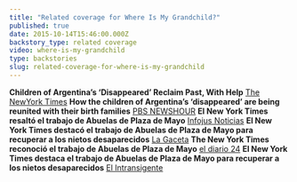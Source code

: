 ```yaml
---
title: "Related coverage for Where Is My Grandchild?"
published: true
date: 2015-10-14T15:46:00.000Z
backstory_type: related coverage
video: where-is-my-grandchild
type: backstories
slug: related-coverage-for-where-is-my-grandchild
---
```


**Children of Argentina’s ‘Disappeared’ Reclaim Past, With Help**
[The NewYork Times](http://www.nytimes.com/2015/10/12/us/children-of-argentinas-disappeared-reclaim-past-with-help.html)
**How the children of Argentina’s ‘disappeared’ are being reunited with their birth families**
[PBS NEWSHOUR](http://www.pbs.org/newshour/bb/children-argentinas-disappeared-reunited-birth-families/)
**El New York Times resaltó el trabajo de Abuelas de Plaza de Mayo**
[Infojus Noticias](http://infojusnoticias.gov.ar/nacionales/el-new-york-times-resalto-el-trabajo-de-abuelas-de-plaza-de-mayo-10168.html)
**El New York Times destacó el trabajo de Abuelas de Plaza de Mayo para recuperar a los nietos desaparecidos**
[La Gaceta](http://www.lagacetasalta.com.ar/nota/33319/politica/new-york-times-destaco-trabajo-abuelas-plaza-mayo-para-recuperar-nietos-desaparecidos.html)
**The New York Times reconoció el trabajo de Abuelas de Plaza de Mayo**
[el diario 24](http://www.d24ar.com/nota/361761/the-new-york-times-reconocio-el-trabajo-de-abuelas-de-plaza-de-mayo.html)
**El New York Times destaca el trabajo de Abuelas de Plaza de Mayo para recuperar a los nietos desaparecidos**
[El Intransigente](http://www.elintransigente.com/argentina/2015/10/13/york-times-destaco-trabajo-abuelas-plaza-mayo-347437.html)


